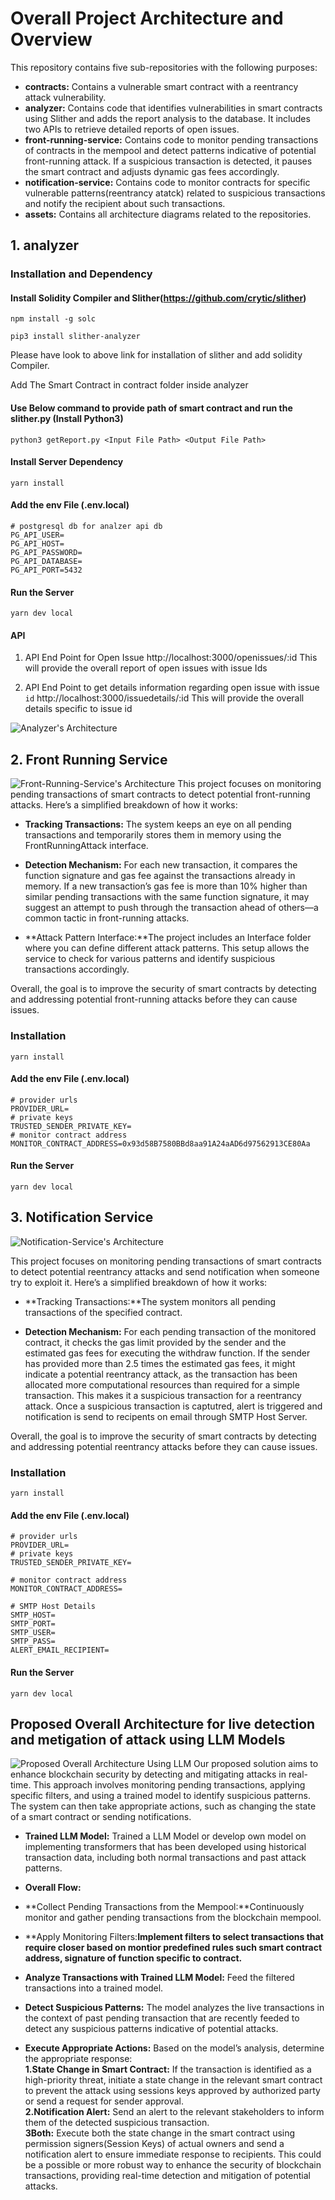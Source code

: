 # Overall Project Architecture and Overview

This repository contains five sub-repositories with the following purposes:

- **contracts:** Contains a vulnerable smart contract with a reentrancy attack vulnerability.
- **analyzer:** Contains code that identifies vulnerabilities in smart contracts using Slither and adds the report analysis to the database. It includes two APIs to retrieve detailed reports of open issues.
- **front-running-service:** Contains code to monitor pending transactions of contracts in the mempool and detect patterns indicative of potential front-running attack. If a suspicious transaction is detected, it pauses the smart contract and adjusts dynamic gas fees accordingly.
- **notification-service:** Contains code to monitor contracts for specific vulnerable patterns(reentrancy atatck) related to suspicious transactions and notify the recipient about such transactions.
- **assets:** Contains all architecture diagrams related to the repositories.

## 1. analyzer
### Installation and Dependency
#### Install Solidity Compiler and Slither(https://github.com/crytic/slither) 
```
npm install -g solc
```
```
pip3 install slither-analyzer
```
Please have look to above link for installation of slither and add solidity Compiler.

Add The Smart Contract in contract folder inside analyzer
#### Use Below command to provide path of smart contract and run the slither.py (Install Python3)
```
python3 getReport.py <Input File Path> <Output File Path>  
```
#### Install Server Dependency
```
yarn install
```
#### Add the env File (.env.local)
```
# postgresql db for analzer api db
PG_API_USER=
PG_API_HOST=
PG_API_PASSWORD=
PG_API_DATABASE=
PG_API_PORT=5432
```
#### Run the Server 
```
yarn dev local
```
#### API 
1. API End Point for Open Issue
http://localhost:3000/openissues/:id
This will provide the overall report of open issues with issue Ids

2. API End Point to get details information regarding open issue with issue `id`
http://localhost:3000/issuedetails/:id
This will provide the overall details specific to issue id

![Analyzer's Architecture](/assets/analyzer.png)

## 2. Front Running Service 
![Front-Running-Service's Architecture](/assets/front-running-service.png)
This project focuses on monitoring pending transactions of smart contracts to detect potential front-running attacks. Here’s a simplified breakdown of how it works:

- **Tracking Transactions:** The system keeps an eye on all pending transactions and temporarily stores them in memory using the FrontRunningAttack interface.

- **Detection Mechanism:** For each new transaction, it compares the function signature and gas fee against the transactions already in memory. If a new transaction’s gas fee is more than 10% higher than similar pending transactions with the same function signature, it may suggest an attempt to push through the transaction ahead of others—a common tactic in front-running attacks.

- **Attack Pattern Interface:**The project includes an Interface folder where you can define different attack patterns. This setup allows the service to check for various patterns and identify suspicious transactions accordingly.

Overall, the goal is to improve the security of smart contracts by detecting and addressing potential front-running attacks before they can cause issues.

### Installation
```
yarn install
```
#### Add the env File (.env.local)
```
# provider urls
PROVIDER_URL=
# private keys
TRUSTED_SENDER_PRIVATE_KEY=
# monitor contract address
MONITOR_CONTRACT_ADDRESS=0x93d58B7580BBd8aa91A24aAD6d97562913CE80Aa
```
#### Run the Server 
```
yarn dev local
```

## 3. Notification Service 
![Notification-Service's Architecture](/assets/notification-service.png)

This project focuses on monitoring pending transactions of smart contracts to detect potential reentrancy attacks and send notification when someone try to exploit it. Here’s a simplified breakdown of how it works:

- **Tracking Transactions:**The system monitors all pending transactions of the specified contract.

- **Detection Mechanism:** For each pending transaction of the monitored contract, it checks the gas limit provided by the sender and the estimated gas fees for executing the withdraw function. If the sender has provided more than 2.5 times the estimated gas fees, it might indicate a potential reentrancy attack, as the transaction has been allocated more computational resources than required for a simple transaction. This makes it a suspicious transaction for a reentrancy attack. Once a suspicious transaction is captutred, alert is triggered and notification is send to recipents on email through SMTP Host Server.

Overall, the goal is to improve the security of smart contracts by detecting and addressing potential reentrancy attacks before they can cause issues.

### Installation
```
yarn install
```
#### Add the env File (.env.local)
```
# provider urls
PROVIDER_URL=
# private keys
TRUSTED_SENDER_PRIVATE_KEY=

# monitor contract address
MONITOR_CONTRACT_ADDRESS=

# SMTP Host Details 
SMTP_HOST=
SMTP_PORT=
SMTP_USER=
SMTP_PASS=
ALERT_EMAIL_RECIPIENT=

```
#### Run the Server 
```
yarn dev local
```

## Proposed Overall Architecture for live detection and metigation of attack using LLM Models 
![Proposed Overall Architecture Using LLM](/assets/proposed-overall-architecture-using-llm.png)
Our proposed solution aims to enhance blockchain security by detecting and mitigating attacks in real-time. This approach involves monitoring pending transactions, applying specific filters, and using a trained model to identify suspicious patterns. The system can then take appropriate actions, such as changing the state of a smart contract or sending notifications.
- **Trained LLM Model:** Trained a LLM Model or develop own model on implementing transformers that has been developed using historical transaction data, including both normal transactions and past attack patterns.
- **Overall Flow:**
- **Collect Pending Transactions from the Mempool:**Continuously monitor and gather pending transactions from the blockchain mempool.
- **Apply Monitoring Filters:**Implement filters to select transactions that require closer based on montior predefined rules such smart contract address, signature of function specific to contract.**
- **Analyze Transactions with Trained LLM Model:** Feed the filtered transactions into a trained model.

- **Detect Suspicious Patterns:**
The model analyzes the live transactions in the context of past pending transaction that are recently feeded to detect any suspicious patterns indicative of potential attacks.
- **Execute Appropriate Actions:**
Based on the model’s analysis, determine the appropriate response:<br>
**1.State Change in Smart Contract:**
If the transaction is identified as a high-priority threat, initiate a state change in the relevant smart contract to prevent the attack using sessions keys approved by authorized party or send a request for sender approval.<br>
**2.Notification Alert:**
Send an alert to the relevant stakeholders to inform them of the detected suspicious transaction.<br>
**3Both:**
Execute both the state change in the smart contract using permission signers(Session Keys) of actual owners and send a notification alert to ensure immediate response to recipients.
This could be a possible or more robust way to enhance the security of blockchain transactions, providing real-time detection and mitigation of potential attacks.
